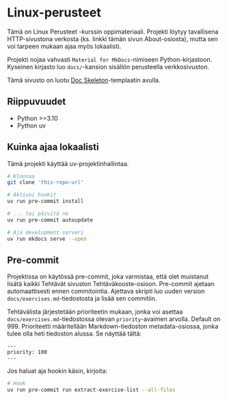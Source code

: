 # Linux-perusteet

Tämä on Linux Perusteet -kurssin oppimateriaali. Projekti löytyy tavallisena HTTP-sivustona verkosta (ks. linkki tämän sivun About-osiosta), mutta sen voi tarpeen mukaan ajaa myös lokaalisti.

Projekti nojaa vahvasti `Material for MkDocs`-nimiseen Python-kirjastoon. Kyseinen kirjasto luo `docs/`-kansion sisällön perusteella verkkosivuston.

Tämä sivusto on luotu [Doc Skeleton](https://github.com/sourander/doc-skeleton)-templaatin avulla.

## Riippuvuudet
* Python >=3.10
* Python uv

## Kuinka ajaa lokaalisti

Tämä projekti käyttää uv-projektinhallintaa.

```bash
# Kloonaa 
git clone 'this-repo-url'

# Aktivoi hookit
uv run pre-commit install

# ... tai päivitä ne
uv run pre-commit autoupdate

# Aja development serveri
uv run mkdocs serve --open
```

## Pre-commit

Projektissa on käytössä pre-commit, joka varmistaa, että olet muistanut lisätä kaikki Tehtävät sivuston Tehtäväkooste-osioon. Pre-commit ajetaan automaattisesti ennen commitointia. Ajettava skripti luo uuden version `docs/exercises.md`-tiedostosta ja lisää sen commitiin.

Tehtävälista järjestetään prioriteetin mukaan, jonka voi asettaa `docs/exercises.md`-tiedostossa olevan `priority`-avaimen arvolla. Default on 999. Prioriteetti määritellään Markdown-tiedoston metadata-osiossa, jonka tulee olla heti tiedoston alussa. Se näyttää tältä:

```plaintext
---
priority: 100
---
```

Jos haluat aja hookin käsin, kirjoita:

```bash
# Hook
uv run pre-commit run extract-exercise-list --all-files
```
